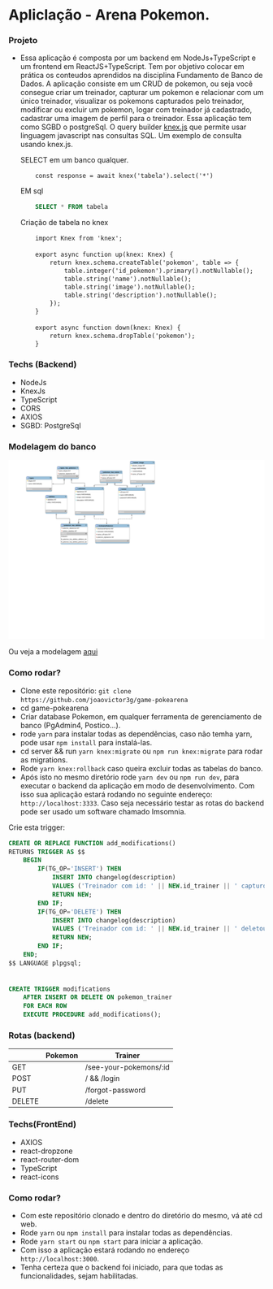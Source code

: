 # Apliclação - Arena Pokemon.

### Projeto
- Essa aplicação é composta por um backend em NodeJs+TypeScript e um frontend em ReactJS+TypeScript. Tem por objetivo colocar em prática os conteudos aprendidos na disciplina Fundamento de Banco de Dados.
A aplicação consiste em um CRUD de pokemon, ou seja você consegue criar um treinador, capturar um pokemon e relacionar com um único treinador, visualizar os pokemons capturados pelo treinador, modificar ou excluir um pokemon, logar com treinador já cadastrado, cadastrar uma imagem de perfil para o treinador. Essa aplicação tem como SGBD o postgreSql. O query builder [knex.js](http://knexjs.org/#Installation) que permite usar linguagem javascript nas consultas SQL. Um exemplo de consulta usando knex.js.

    SELECT em um banco qualquer.
    ```JS
        const response = await knex('tabela').select('*')
    ```

    EM sql 
    ```SQL
        SELECT * FROM tabela
    ```
    Criação de tabela no knex
    ```JS
        import Knex from 'knex';

        export async function up(knex: Knex) {
            return knex.schema.createTable('pokemon', table => {
                table.integer('id_pokemon').primary().notNullable();
                table.string('name').notNullable();
                table.string('image').notNullable();
                table.string('description').notNullable();
            });
        }

        export async function down(knex: Knex) {
            return knex.schema.dropTable('pokemon');
        }
    ```

### Techs (Backend)
- NodeJs
- KnexJs
- TypeScript
- CORS
- AXIOS
- SGBD: PostgreSql

### Modelagem do banco
<img src="assets/modelagem_pokemon.svg" alt="modelagem">

Ou veja a modelagem [aqui](https://raw.githubusercontent.com/joaovictor3g/game-pokearena/master/assets/modelagem_pokemon.svg)

### Como rodar?
- Clone este repositório: `git clone https://github.com/joaovictor3g/game-pokearena`
- cd game-pokearena
- Criar database Pokemon, em qualquer ferramenta de gerenciamento de banco (PgAdmin4, Postico...).
- rode `yarn` para instalar todas as dependências, caso não temha yarn, pode usar `npm install` para instalá-las.
- cd server && run `yarn knex:migrate` ou `npm run knex:migrate` para rodar as migrations.
- Rode `yarn knex:rollback` caso queira excluir todas as tabelas do banco.
- Após isto no mesmo diretório rode `yarn dev` ou `npm run dev`, para executar o backend da aplicação em modo de desenvolvimento. Com isso sua aplicação estará rodando no seguinte endereço: `http://localhost:3333`. Caso seja necessário testar as rotas do backend pode ser usado um software chamado Imsomnia.

Crie esta trigger:
```SQL
CREATE OR REPLACE FUNCTION add_modifications()
RETURNS TRIGGER AS $$ 
	BEGIN 
		IF(TG_OP='INSERT') THEN
			INSERT INTO changelog(description) 
            VALUES ('Treinador com id: ' || NEW.id_trainer || ' capturou pokemon com id: '|| NEW.id_pokemon);
            RETURN NEW;
		END IF;
		IF(TG_OP='DELETE') THEN
			INSERT INTO changelog(description) 
            VALUES ('Treinador com id: ' || NEW.id_trainer || ' deletou pokemon com id: ' || NEW.id_pokemon);
            RETURN NEW;
		END IF;
	END; 
$$ LANGUAGE plpgsql;


CREATE TRIGGER modifications
	AFTER INSERT OR DELETE ON pokemon_trainer
	FOR EACH ROW
	EXECUTE PROCEDURE add_modifications();
```

### Rotas (backend)

|      |Pokemon  |Trainer               |
|------|---------|----------------------|
| GET  |         |/see-your-pokemons/:id|
|POST  |         |/ && /login
|PUT   |         |/forgot-password
|DELETE|         |/delete


### Techs(FrontEnd)
- AXIOS
- react-dropzone
- react-router-dom
- TypeScript
- react-icons

### Como rodar?
- Com este repositório clonado e dentro do diretório do mesmo, vá até cd web.
- Rode `yarn` ou `npm install` para instalar todas as dependências. 
- Rode `yarn start` ou `npm start` para iniciar a aplicação.
- Com isso a aplicação estará rodando no endereço `http://localhost:3000`.
- Tenha certeza que o backend foi iniciado, para que todas as funcionalidades, sejam habilitadas.

